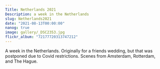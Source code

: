 ```yaml
---
Title: Netherlands 2021
Description: a week in the Netherlands
slug: Netherlands2021
date: "2021-08-13T00:00:00"
nanog: true
image: gallery/_DSC2353.jpg
flickr_album: "72177720313747212"
---
```


A week in the Netherlands. Originally for a friends wedding, but that was postponed due to Covid restrictions. Scenes from Amsterdam, Rotterdam, and The Hague. 